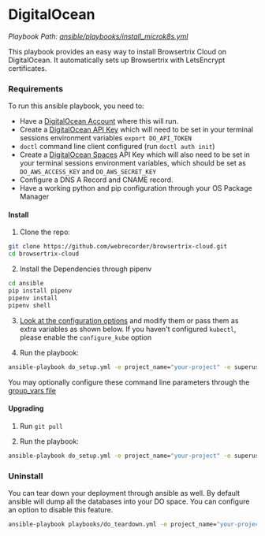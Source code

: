 # DigitalOcean 

*Playbook Path: [ansible/playbooks/install_microk8s.yml](https://github.com/webrecorder/browsertrix-cloud/blob/main/ansible/playbooks/do_setup.yml)*

This playbook provides an easy way to install Browsertrix Cloud on DigitalOcean. It automatically sets up Browsertrix with LetsEncrypt certificates.

### Requirements

To run this ansible playbook, you need to:

- Have a [DigitalOcean Account](https://m.do.co/c/e0db3814e33e) where this will run.
- Create a [DigitalOcean API Key](https://cloud.digitalocean.com/account/api) which will need to be set in your terminal sessions environment variables `export DO_API_TOKEN` 
- `doctl` command line client configured (run `doctl auth init`)
- Create a [DigitalOcean Spaces](https://docs.digitalocean.com/reference/api/spaces-api/) API Key which will also need to be set in your terminal sessions environment variables, which should be set as `DO_AWS_ACCESS_KEY` and `DO_AWS_SECRET_KEY`
- Configure a DNS A Record and CNAME record.
- Have a working python and pip configuration through your OS Package Manager

#### Install

1. Clone the repo:
```zsh
git clone https://github.com/webrecorder/browsertrix-cloud.git
cd browsertrix-cloud
```

2. Install the Dependencies through pipenv
```zsh
cd ansible
pip install pipenv
pipenv install
pipenv shell
```

3. [Look at the configuration options](https://github.com/webrecorder/browsertrix-cloud/blob/main/ansible/inventory/digital_ocean/group_vars/main.yml) and modify them or pass them as extra variables as shown below. If you haven't configured `kubectl`, please enable the `configure_kube` option 

4. Run the playbook:
```zsh
ansible-playbook do_setup.yml -e project_name="your-project" -e superuser_email="you@yourdomain.com" -e domain="yourdomain.com"
```

You may optionally configure these command line parameters through the [group_vars file](https://github.com/webrecorder/browsertrix-cloud/blob/main/ansible/inventory/digital_ocean/group_vars/main.yml)

#### Upgrading

1. Run `git pull`

2. Run the playbook:
```zsh
ansible-playbook do_setup.yml -e project_name="your-project" -e superuser_email="you@yourdomain.com" -e domain="yourdomain.com" -t helm_upgrade
```

### Uninstall

You can tear down your deployment through ansible as well. By default ansible will dump all the databases into your DO space. You can configure an option to disable this feature. 

```zsh
ansible-playbook playbooks/do_teardown.yml -e project_name="your-project" -e superuser_email="you@yourdomain.com" -e domain="yourdomain.com"
```
